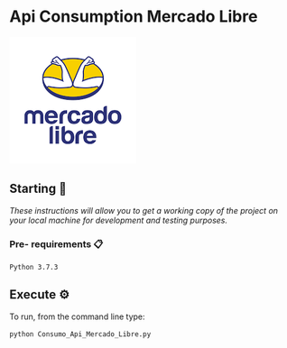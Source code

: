 # Api Consumption Mercado Libre
![alt text](https://github.com/AnthonySanoja23/Prueba_Mercado_Libre/blob/master/descarga.png?raw=true)


## Starting 🚀

_These instructions will allow you to get a working copy of the project on your local machine for development and testing purposes._


### Pre- requirements 📋
```
Python 3.7.3
```


## Execute  ⚙️

To run, from the command line type:

```bash
python Consumo_Api_Mercado_Libre.py
```
